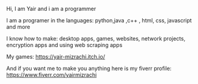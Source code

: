 Hi, I am Yair and i am a programmer

<p>I am a programer in the languages: python,java ,c++ , html, css, javascript and more</p>
<p>I know how to make: desktop apps, games, websites, network projects, encryption apps and using web scraping apps</p>

My games: https://yair-mizrachi.itch.io/

And if you want me to make you anything here is my fiverr profile: https://www.fiverr.com/yairmizrachi
